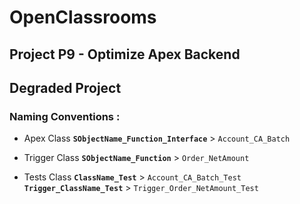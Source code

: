 # OpenClassrooms 
## Project P9 - Optimize Apex Backend
## Degraded Project


### Naming Conventions :
* Apex Class
	**`SObjectName_Function_Interface`** > `Account_CA_Batch`
	
* Trigger Class
	**`SObjectName_Function`** > `Order_NetAmount`

* Tests Class
	**`ClassName_Test`** > `Account_CA_Batch_Test`
	**`Trigger_ClassName_Test`** > `Trigger_Order_NetAmount_Test`